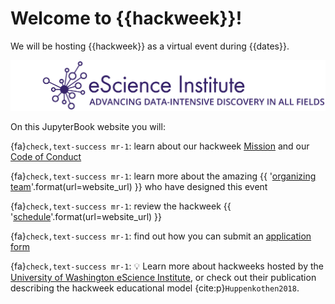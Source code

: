 # Welcome to {{hackweek}}!

We will be hosting {{hackweek}} as a virtual event during {{dates}}.

![banner](img/banner.png)

On this JupyterBook website you will:

{fa}`check,text-success mr-1`: learn about our hackweek [Mission](mission) and our [Code of Conduct](CoC)

{fa}`check,text-success mr-1`: learn more about the amazing {{ '[organizing team]({url}/index.html?jump_to=team)'.format(url=website_url) }} who have designed this event

{fa}`check,text-success mr-1`: review the hackweek {{ '[schedule]({url}/index.html?jump_to=schedule)'.format(url=website_url) }}

{fa}`check,text-success mr-1`: find out how you can submit an [application form](application)

{fa}`check,text-success mr-1`: 💡 Learn more about hackweeks hosted by the [University of Washington eScience Institute](https://uwhackweek.github.io/hackweeks-as-a-service/intro.html), or check out their publication describing the hackweek educational model {cite:p}`Huppenkothen2018`.
